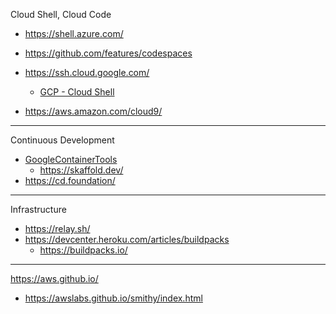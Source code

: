 Cloud Shell, Cloud Code

* https://shell.azure.com/
* https://github.com/features/codespaces

* https://ssh.cloud.google.com/
  * [GCP - Cloud Shell](https://cloud.google.com/blog/products/gcp/introducing-google-cloud-shels-new-code-editor)

* https://aws.amazon.com/cloud9/

---

Continuous Development

* [GoogleContainerTools](https://github.com/GoogleContainerTools)
  * https://skaffold.dev/
* https://cd.foundation/

---

Infrastructure

* https://relay.sh/
* https://devcenter.heroku.com/articles/buildpacks
  * https://buildpacks.io/

---

https://aws.github.io/
* https://awslabs.github.io/smithy/index.html




